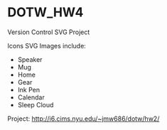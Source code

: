 # DOTW_HW4
Version Control SVG Project

Icons SVG Images include:
  * Speaker
  * Mug
  * Home
  * Gear
  * Ink Pen
  * Calendar
  * Sleep Cloud
  
Project: http://i6.cims.nyu.edu/~jmw686/dotw/hw2/
